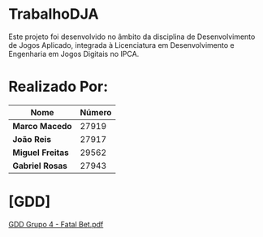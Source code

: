 # TrabalhoDJA
Este projeto foi desenvolvido no âmbito da disciplina de Desenvolvimento de Jogos Aplicado, integrada à Licenciatura em Desenvolvimento e Engenharia em Jogos Digitais no IPCA.

# __Realizado Por:__

| Nome            | Número  |
|----------------|--------|
| **Marco Macedo** | 27919  |
| **João Reis**   | 27917  |
| **Miguel Freitas** | 29562  |
| **Gabriel Rosas** | 27943  |

# [GDD]
[GDD Grupo 4 - Fatal Bet.pdf](https://github.com/user-attachments/files/20641400/GDD.Grupo.4.-.Fatal.Bet.pdf)

